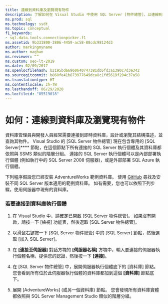 ```yaml
---
title: 連線到資料庫及瀏覽現有物件
description: 了解如何在 Visual Studio 中使用 SQL Server [物件總管]，以連線到內部部署和外部部署 SQL Server 執行個體。
ms.prod: sql
ms.technology: ssdt
ms.topic: conceptual
f1_keywords:
- sql.data.tools.connectionpicker.f1
ms.assetid: 9b331800-3806-4459-ac58-88cdc98124d3
author: markingmyname
ms.author: maghan
ms.reviewer: “”
ms.custom: seo-lt-2019
ms.date: 02/09/2017
ms.openlocfilehash: b2195bd66960640747381db5fd3a1390c7d3e342
ms.sourcegitcommit: b860fe41b873977649dca8c1fd5619f294c37a58
ms.translationtype: HT
ms.contentlocale: zh-TW
ms.lasthandoff: 06/29/2020
ms.locfileid: "85519018"
---
```

# <a name="how-to-connect-to-a-database-and-browse-existing-objects"></a>如何：連線到資料庫及瀏覽現有物件

資料庫管理員與開發人員經常需要連接到即時資料庫，設計或瀏覽其結構描述，並查詢其物件。 Visual Studio 的 [SQL Server 物件總管] 現在包含專用的 [SQL Server]**** 節點，在這個節點下所有連接的 SQL Server 執行個體及其資料庫都依照與 SSMS 類似的階層分組。 連接的 SQL Server 執行個體可以是內部部署執行個體 (例如執行中的 SQL Server 2008 伺服器)，或是外部部署 SQL Azure 執行個體。  
  
下列程序假設您已經安裝 AdventureWorks 範例資料庫。 使用 [GitHub](https://github.com/Microsoft/sql-server-samples/releases/tag/adventureworks) 尋找及安裝不同 SQL Server 版本適用的範例資料庫。 如有需要，您也可以依照下列步驟，使用伺服器中現有的資料庫。  
  
### <a name="to-connect-to-a-database-instance"></a>若要連接到資料庫執行個體  
  
1.  在 Visual Studio 中，請確定已開啟 [SQL Server 物件總管]。 如果沒有開啟，請按一下 [檢視] 功能表，然後選取 [SQL Server 物件總管]。  
  
2.  以滑鼠右鍵按一下 [SQL Server 物件總管] 中的 [SQL Server] 節點，然後選取 [加入 SQL Server]。  
  
3.  在 **[連接至伺服器]** 對話方塊的 **[伺服器名稱]** 方塊中，輸入要連接的伺服器執行個體名稱，提供您的認證，然後按一下 **[連接]**。  
  
4.  在 [SQL Server 物件總管] 中，展開伺服器執行個體底下的 [資料庫] 節點。 您會看到所有位於此伺服器執行個體的資料庫都加到這個 **[資料庫]** 節點底下。  
  
5.  展開 [AdventureWorks] (或另一個資料庫) 節點。 您會發現所有資料庫實體都依照與 SQL Server Management Studio 類似的階層分組。  
  
